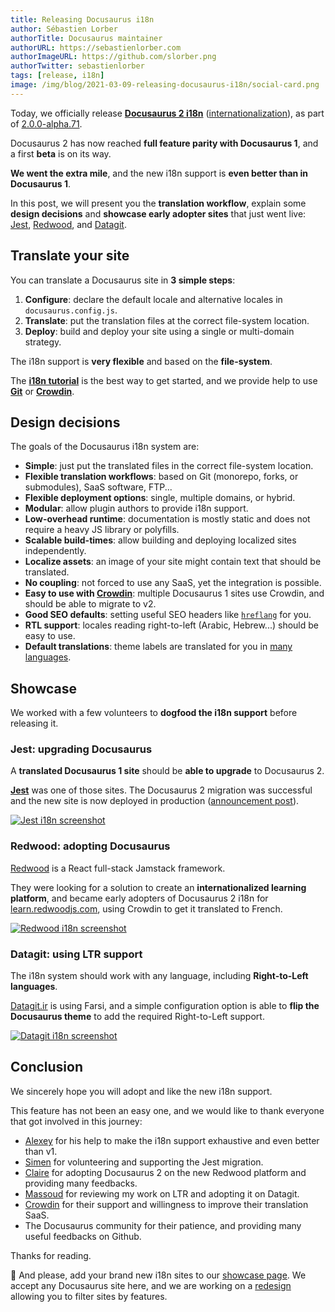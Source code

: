```yaml
---
title: Releasing Docusaurus i18n
author: Sébastien Lorber
authorTitle: Docusaurus maintainer
authorURL: https://sebastienlorber.com
authorImageURL: https://github.com/slorber.png
authorTwitter: sebastienlorber
tags: [release, i18n]
image: /img/blog/2021-03-09-releasing-docusaurus-i18n/social-card.png
---
```


Today, we officially release **[Docusaurus 2 i18n](https://v2.docusaurus.io/docs/i18n/introduction)** ([internationalization](https://en.wikipedia.org/wiki/Internationalization_and_localization)), as part of [2.0.0-alpha.71](https://github.com/facebook/docusaurus/releases/tag/v2.0.0-alpha.71).

Docusaurus 2 has now reached **full feature parity with Docusaurus 1**, and a first **beta** is on its way.

**We went the extra mile**, and the new i18n support is **even better than in Docusaurus 1**.

In this post, we will present you the **translation workflow**, explain some **design decisions** and **showcase early adopter sites** that just went live: [Jest](https://jestjs.io/), [Redwood](https://learn.redwoodjs.com/), and [Datagit](https://datagit.ir/).

<!--truncate-->

## Translate your site

You can translate a Docusaurus site in **3 simple steps**:

1. **Configure**: declare the default locale and alternative locales in `docusaurus.config.js`.
2. **Translate**: put the translation files at the correct file-system location.
3. **Deploy**: build and deploy your site using a single or multi-domain strategy.

The i18n support is **very flexible** and based on the **file-system**.

The **[i18n tutorial](https://v2.docusaurus.io/docs/i18n/tutorial)** is the best way to get started, and we provide help to use **[Git](https://v2.docusaurus.io/docs/i18n/git)** or **[Crowdin](https://v2.docusaurus.io/docs/i18n/crowdin)**.

## Design decisions

The goals of the Docusaurus i18n system are:

- **Simple**: just put the translated files in the correct file-system location.
- **Flexible translation workflows**: based on Git (monorepo, forks, or submodules), SaaS software, FTP...
- **Flexible deployment options**: single, multiple domains, or hybrid.
- **Modular**: allow plugin authors to provide i18n support.
- **Low-overhead runtime**: documentation is mostly static and does not require a heavy JS library or polyfills.
- **Scalable build-times**: allow building and deploying localized sites independently.
- **Localize assets**: an image of your site might contain text that should be translated.
- **No coupling**: not forced to use any SaaS, yet the integration is possible.
- **Easy to use with [Crowdin](https://crowdin.com/)**: multiple Docusaurus 1 sites use Crowdin, and should be able to migrate to v2.
- **Good SEO defaults**: setting useful SEO headers like [`hreflang`](https://developers.google.com/search/docs/advanced/crawling/localized-versions) for you.
- **RTL support**: locales reading right-to-left (Arabic, Hebrew...) should be easy to use.
- **Default translations**: theme labels are translated for you in [many languages](https://github.com/facebook/docusaurus/tree/master/packages/docusaurus-theme-classic/codeTranslations).

## Showcase

We worked with a few volunteers to **dogfood the i18n support** before releasing it.

### Jest: upgrading Docusaurus

A **translated Docusaurus 1 site** should be **able to upgrade** to Docusaurus 2.

**[Jest](https://jestjs.io)** was one of those sites. The Docusaurus 2 migration was successful and the new site is now deployed in production ([announcement post](https://jestjs.io/blog/2021/03/09/jest-website-upgrade)).

[![Jest i18n screenshot](/img/blog/2021-03-09-releasing-docusaurus-i18n/jest.png)](https://jestjs.io)

### Redwood: adopting Docusaurus

[Redwood](https://redwoodjs.com/) is a React full-stack Jamstack framework.

They were looking for a solution to create an **internationalized learning platform**, and became early adopters of Docusaurus 2 i18n for [learn.redwoodjs.com](https://learn.redwoodjs.com/), using Crowdin to get it translated to French.

[![Redwood i18n screenshot](/img/blog/2021-03-09-releasing-docusaurus-i18n/redwood.png)](https://learn.redwoodjs.com/)

### Datagit: using LTR support

The i18n system should work with any language, including **Right-to-Left languages**.

[Datagit.ir](https://datagit.ir/) is using Farsi, and a simple configuration option is able to **flip the Docusaurus theme** to add the required Right-to-Left support.

[![Datagit i18n screenshot](/img/blog/2021-03-09-releasing-docusaurus-i18n/datagit.png)](https://datagit.ir/)

## Conclusion

We sincerely hope you will adopt and like the new i18n support.

This feature has not been an easy one, and we would like to thank everyone that got involved in this journey:

- [Alexey](https://github.com/lex111) for his help to make the i18n support exhaustive and even better than v1.
- [Simen](https://github.com/SimenB) for volunteering and supporting the Jest migration.
- [Claire](https://github.com/clairefro) for adopting Docusaurus 2 on the new Redwood platform and providing many feedbacks.
- [Massoud](https://github.com/massoudmaboudi) for reviewing my work on LTR and adopting it on Datagit.
- [Crowdin](https://crowdin.com/) for their support and willingness to improve their translation SaaS.
- The Docusaurus community for their patience, and providing many useful feedbacks on Github.

Thanks for reading.

🙏 And please, add your brand new i18n sites to our [showcase page](https://v2.docusaurus.io/showcase). We accept any Docusaurus site here, and we are working on a [redesign](https://github.com/facebook/docusaurus/issues/4238) allowing you to filter sites by features.
